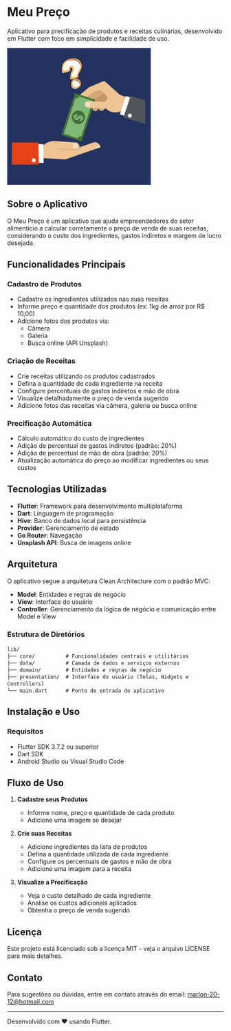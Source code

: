 # Meu Preço

Aplicativo para precificação de produtos e receitas culinárias, desenvolvido em Flutter com foco em simplicidade e facilidade de uso.

![Logo do Aplicativo](assets/images/icone.jpg)

## Sobre o Aplicativo

O Meu Preço é um aplicativo que ajuda empreendedores do setor alimentício a calcular corretamente o preço de venda de suas receitas, considerando o custo dos ingredientes, gastos indiretos e margem de lucro desejada.

## Funcionalidades Principais

### Cadastro de Produtos
- Cadastre os ingredientes utilizados nas suas receitas
- Informe preço e quantidade dos produtos (ex: 1kg de arroz por R$ 10,00)
- Adicione fotos dos produtos via:
  - Câmera
  - Galeria
  - Busca online (API Unsplash)

### Criação de Receitas
- Crie receitas utilizando os produtos cadastrados
- Defina a quantidade de cada ingrediente na receita
- Configure percentuais de gastos indiretos e mão de obra
- Visualize detalhadamente o preço de venda sugerido
- Adicione fotos das receitas via câmera, galeria ou busca online

### Precificação Automática
- Cálculo automático do custo de ingredientes
- Adição de percentual de gastos indiretos (padrão: 20%)
- Adição de percentual de mão de obra (padrão: 20%)
- Atualização automática do preço ao modificar ingredientes ou seus custos

## Tecnologias Utilizadas

- **Flutter**: Framework para desenvolvimento multiplataforma
- **Dart**: Linguagem de programação
- **Hive**: Banco de dados local para persistência
- **Provider**: Gerenciamento de estado
- **Go Router**: Navegação
- **Unsplash API**: Busca de imagens online

## Arquitetura

O aplicativo segue a arquitetura Clean Architecture com o padrão MVC:

- **Model**: Entidades e regras de negócio
- **View**: Interface do usuário
- **Controller**: Gerenciamento da lógica de negócio e comunicação entre Model e View

### Estrutura de Diretórios

```
lib/
├── core/          # Funcionalidades centrais e utilitários
├── data/          # Camada de dados e serviços externos
├── domain/        # Entidades e regras de negócio
├── presentation/  # Interface do usuário (Telas, Widgets e Controllers)
└── main.dart      # Ponto de entrada do aplicativo
```

## Instalação e Uso

### Requisitos
- Flutter SDK 3.7.2 ou superior
- Dart SDK
- Android Studio ou Visual Studio Code

## Fluxo de Uso
1. **Cadastre seus Produtos**
   - Informe nome, preço e quantidade de cada produto
   - Adicione uma imagem se desejar

2. **Crie suas Receitas**
   - Adicione ingredientes da lista de produtos
   - Defina a quantidade utilizada de cada ingrediente
   - Configure os percentuais de gastos e mão de obra
   - Adicione uma imagem para a receita

3. **Visualize a Precificação**
   - Veja o custo detalhado de cada ingrediente
   - Analise os custos adicionais aplicados
   - Obtenha o preço de venda sugerido

## Licença

Este projeto está licenciado sob a licença MIT - veja o arquivo LICENSE para mais detalhes.

## Contato

Para sugestões ou dúvidas, entre em contato através do email: marlon-20-12@hotmail.com

---

Desenvolvido com ❤️ usando Flutter.
